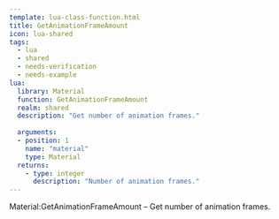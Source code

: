 ```yaml
---
template: lua-class-function.html
title: GetAnimationFrameAmount
icon: lua-shared
tags:
  - lua
  - shared
  - needs-verification
  - needs-example
lua:
  library: Material
  function: GetAnimationFrameAmount
  realm: shared
  description: "Get number of animation frames."
  
  arguments:
  - position: 1
    name: "material"
    type: Material
  returns:
    - type: integer
      description: "Number of animation frames."
---
```


<div class="lua__search__keywords">
Material:GetAnimationFrameAmount &#x2013; Get number of animation frames.
</div>
